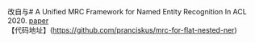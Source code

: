 改自与# A Unified MRC Framework for Named Entity Recognition 
In ACL 2020. [paper](https://arxiv.org/abs/1910.11476)<br>
【代码地址】(https://github.com/pranciskus/mrc-for-flat-nested-ner)
